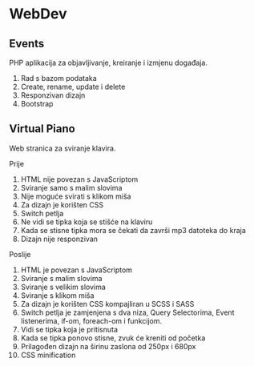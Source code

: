 # WebDev

<h2> Events </h2>

PHP aplikacija za objavljivanje, kreiranje i izmjenu događaja.
1. Rad s bazom podataka
2. Create, rename, update i delete 
3. Responzivan dizajn
4. Bootstrap

<h2>Virtual Piano</h2>

Web stranica za sviranje klavira.

Prije

1. HTML nije povezan s JavaScriptom
2. Sviranje samo s malim slovima
3. Nije moguće svirati s klikom miša
4. Za dizajn je korišten CSS
5. Switch petlja
6. Ne vidi se tipka koja se stišće na klaviru
7. Kada se stisne tipka mora se čekati da završi mp3 datoteka do kraja
8. Dizajn nije responzivan

Poslije

1. HTML je povezan s JavaScriptom
2. Sviranje s malim slovima
3. Sviranje s velikim slovima
4. Sviranje s klikom miša
5. Za dizajn je korišten CSS kompajliran u SCSS i SASS
6. Switch petlja je zamjenjena s dva niza, Query Selectorima, Event listenerima, if-om, foreach-om i funkcijom.
7. Vidi se tipka koja je pritisnuta
8. Kada se tipka ponovo stisne, zvuk će kreniti od početka
9. Prilagođen dizajn na širinu zaslona od 250px i 680px
10. CSS minification


